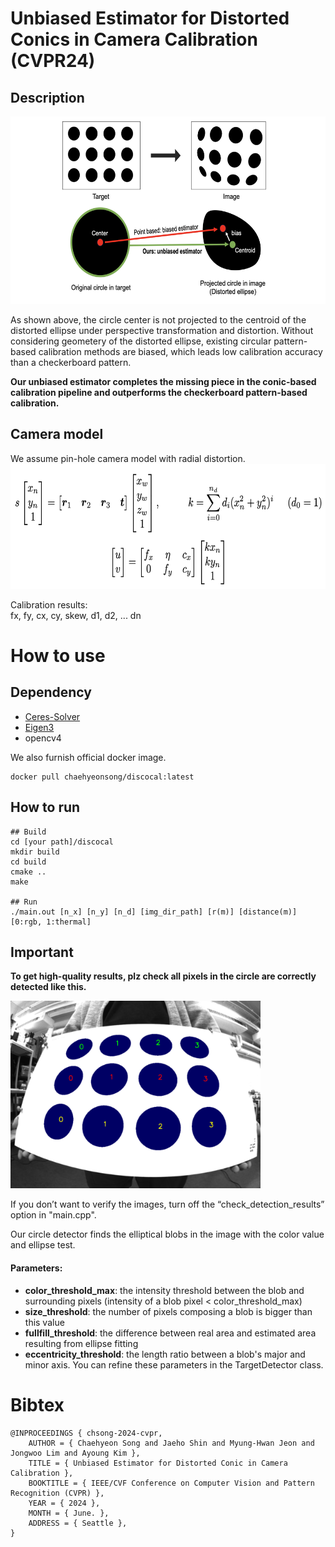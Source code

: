 # Unbiased Estimator for Distorted Conics in Camera Calibration (CVPR24)
## Description
<img src="./Figs/overview.png" width="600" height="300">


As shown above, the circle center is not projected to the centroid of the distorted ellipse under perspective transformation and distortion. Without considering geometery of the distorted ellipse, existing circular pattern-based calibration methods are biased, which leads low calibration accuracy than a checkerboard pattern. 

**Our unbiased estimator completes the missing piece in the conic-based calibration pipeline and outperforms the checkerboard pattern-based calibration.**

## Camera model
We assume pin-hole camera model with radial distortion.
<img src="./Figs/camera_model.png" width="600" height="200">

Calibration results:	
	fx, fy, cx, cy, skew, d1, d2, ... dn



# How to use
## Dependency
- [Ceres-Solver](http://ceres-solver.org/index.html)
- [Eigen3](https://eigen.tuxfamily.org/dox/index.html)
- opencv4

We also furnish official docker image.

	docker pull chaehyeonsong/discocal:latest


## How to run
	## Build
	cd [your path]/discocal
	mkdir build
	cd build
	cmake ..
	make

	## Run
	./main.out [n_x] [n_y] [n_d] [img_dir_path] [r(m)] [distance(m)] [0:rgb, 1:thermal]

## Important
**To get high-quality results, plz check all pixels in the circle are correctly detected like this.**
<!-- ![sample](./Figs/detection_sample.png){: width="100" height="100"} -->
<img src="./Figs/detection_sample.png" width="400" height="300">

If you don’t want to verify the images, turn off the “check_detection_results” option in "main.cpp".


Our circle detector finds the elliptical blobs in the image with the color value and ellipse test.

#### Parameters:
- **color_threshold_max**: the intensity threshold between the blob and surrounding pixels (intensity of a blob pixel < color_threshold_max)
- **size_threshold**: the number of pixels composing a blob is bigger than this value
- **fullfill_threshold**: the difference between real area and estimated area resulting from ellipse fitting
- **eccentricity_threshold**: the length ratio between a blob's major and minor axis.
You can refine these parameters in the TargetDetector class.




# Bibtex
	@INPROCEEDINGS { chsong-2024-cvpr,
		AUTHOR = { Chaehyeon Song and Jaeho Shin and Myung-Hwan Jeon and Jongwoo Lim and Ayoung Kim },
		TITLE = { Unbiased Estimator for Distorted Conic in Camera Calibration },
		BOOKTITLE = { IEEE/CVF Conference on Computer Vision and Pattern Recognition (CVPR) },
		YEAR = { 2024 },
		MONTH = { June. },
		ADDRESS = { Seattle },
	}
